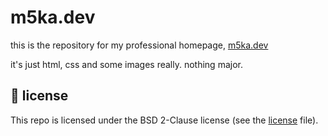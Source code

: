 # m5ka.dev
this is the repository for my professional homepage, [m5ka.dev](https://m5ka.dev)

it's just html, css and some images really. nothing major.

## 🦜 license
This repo is licensed under the BSD 2-Clause license (see the [license](LICENSE) file).